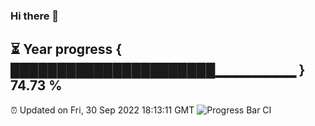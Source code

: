 ### Hi there 👋
⏳ Year progress { ██████████████████████▁▁▁▁▁▁▁▁ } 74.73 %
---
⏰ Updated on Fri, 30 Sep 2022 18:13:11 GMT
![Progress Bar CI](https://github.com/Moyi321/Moyi321/workflows/Progress%20Bar%20CI/badge.svg)
